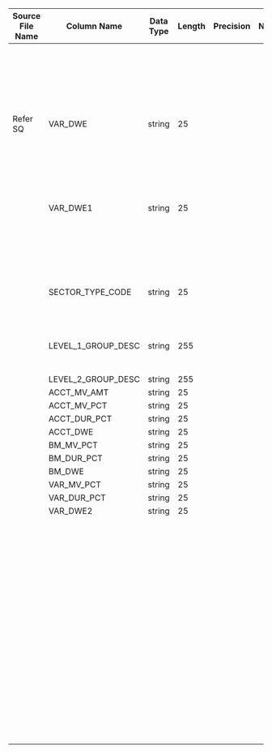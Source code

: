 |	Source File Name	|	Column Name	|	Data Type	|	Length	|	Precision	|	Nullable	|	PK	|	BK	|		|		|		|		|	Target Table Name	|	Column Name	|	Data Type	|	Length	|	Nullable	|	PK	|
|	---	|	---	|	---	|	---	|	---	|	---	|	---	|	---	|	---	|	---	|	---	|	---	|	---	|	---	|	---	|	---	|	---	|	---	|
|		|		|		|		|		|		|		|		|		|		|	Update record if already present	|		|		|		|		|		|		|		|
|	Refer SQ	|	VAR_DWE	|	string	|	25	|		|		|		|	SEQ Number	|		|	Table name: HDM.PIMCO_SECTOR_BREAKOUT<br>Condition: PMC_SCTR_KEY = PMC_SCTR_KEY_in AND FUND_COMPST_KEY = FUND_COMPST_KEY_in AND DAY_KEY = DAY_KEY_in<br>Output Column: SCTR_BRK_OUT_KEY	|		|		|	HDM.PIMCO_SECTOR_BREAKOUT	|	SCTR_BRK_OUT_KEY	|	"number(p,s)"	|	10	|		|		|
|		|	VAR_DWE1	|	string	|	25	|		|		|		|		|		|	":LKP.LKP_SECTOR_KEY(<br>LTRIM(RTRIM(SECTOR_TYPE_CODE_in)),<br>LTRIM(RTRIM(LEVEL_1_GROUP_DESC_in)),<br>LTRIM(RTRIM(LEVEL_2_GROUP_DESC_in))<br>)<br><br>Table Name: HDM.PIMCO_SECTOR<br>Condition: SCTR_TYPE = SCTR_TYPE_in AND SCTR_LVL_DESC = SCTR_LVL_DESC_in AND SCTR_SUB_LVL_DESC = SCTR_SUB_LVL_DESC_in<br>Output Column: PMC_SCTR_KEY"	|		|		|	HDM.PIMCO_SECTOR_BREAKOUT	|	PMC_SCTR_KEY	|	"number(p,s)"	|	10	|		|		|
|		|	SECTOR_TYPE_CODE	|	string	|	25	|		|		|		|		|		|	:LKP.LKP_FND_COMPST_KEY(LTRIM(RTRIM(ACCT_NO_in)))<br><br>Table Name: HDM.PIMCO_ACCOUNT_REFERENCE<br>Condition:  PMC_ACCT_NBR = PMC_ACCT_NBR_IN<br>Output Column:  FUND_COMPST_KEY	|		|		|	HDM.PIMCO_SECTOR_BREAKOUT	|	FUND_COMPST_KEY	|	"number(p,s)"	|	10	|		|		|
|		|	LEVEL_1_GROUP_DESC	|	string	|	255	|		|		|		|		|		|	:LKP.LKP_DAY_KEY(ASOF_DATE_v)<br><br>Table Name: HDM.CALENDAR<br>Condition:  CAL_DAY = CAL_DAY_in<br>Output Column:  DAY_KEY	|		|		|	HDM.PIMCO_SECTOR_BREAKOUT	|	DAY_KEY	|	"number(p,s)"	|	10	|		|		|
|		|	LEVEL_2_GROUP_DESC	|	string	|	255	|		|		|		|		|	TO_DECIMAL(ACCT_MV_AMT_in)	|		|		|		|	HDM.PIMCO_SECTOR_BREAKOUT	|	ACCT_MKT_VAL	|	number	|	15	|		|		|
|		|	ACCT_MV_AMT	|	string	|	25	|		|		|		|		|	TO_DECIMAL(ACCT_MV_PCT_in)/100	|		|		|		|	HDM.PIMCO_SECTOR_BREAKOUT	|	ACCT_MKT_VAL_PCT	|	number	|	15	|		|		|
|		|	ACCT_MV_PCT	|	string	|	25	|		|		|		|		|	TO_DECIMAL(ACCT_DUR_PCT_in)/100	|		|		|		|	HDM.PIMCO_SECTOR_BREAKOUT	|	ACCT_DUR_PCT	|	number	|	15	|		|		|
|		|	ACCT_DUR_PCT	|	string	|	25	|		|		|		|		|	TO_DECIMAL(ACCT_DWE_in)	|		|		|		|	HDM.PIMCO_SECTOR_BREAKOUT	|	ACCT_DWE	|	number	|	15	|		|		|
|		|	ACCT_DWE	|	string	|	25	|		|		|		|		|	TO_DECIMAL(BM_MV_PCT_in)/100	|		|		|		|	HDM.PIMCO_SECTOR_BREAKOUT	|	BMK_MKT_VAL_PCT	|	number	|	15	|		|		|
|		|	BM_MV_PCT	|	string	|	25	|		|		|		|		|	TO_DECIMAL(BM_DUR_PCT_in)/100	|		|		|		|	HDM.PIMCO_SECTOR_BREAKOUT	|	BMK_DUR_PCT	|	number	|	15	|		|		|
|		|	BM_DUR_PCT	|	string	|	25	|		|		|		|		|	TO_DECIMAL(BM_DWE_in)	|		|		|		|	HDM.PIMCO_SECTOR_BREAKOUT	|	BMK_DWE	|	number	|	15	|		|		|
|		|	BM_DWE	|	string	|	25	|		|		|		|		|	TO_DECIMAL(VAR_MV_PCT_in)/100	|		|		|		|	HDM.PIMCO_SECTOR_BREAKOUT	|	VAR_MKT_VAL_PCT	|	number	|	15	|		|		|
|		|	VAR_MV_PCT	|	string	|	25	|		|		|		|		|	TO_DECIMAL(VAR_DUR_PCT_in)/100	|		|		|		|	HDM.PIMCO_SECTOR_BREAKOUT	|	VAR_DUR_PCT	|	number	|	15	|		|		|
|		|	VAR_DUR_PCT	|	string	|	25	|		|		|		|		|	TO_DECIMAL(VAR_DWE_in)	|		|		|		|	HDM.PIMCO_SECTOR_BREAKOUT	|	VAR_DWE	|	number	|	15	|		|		|
|		|	VAR_DWE2	|	string	|	25	|		|		|		|		|	Y	|		|		|		|	HDM.PIMCO_SECTOR_BREAKOUT	|	CURR_ROW_FLG	|	nvarchar2	|	1	|		|		|
|		|		|		|		|		|		|		|		|	SYSDATE	|		|		|		|	HDM.PIMCO_SECTOR_BREAKOUT	|	ROW_STRT_DTTM	|	date	|	19	|		|		|
|		|		|		|		|		|		|		|		|		|		|		|		|	HDM.PIMCO_SECTOR_BREAKOUT	|	ROW_STOP_DTTM	|	date	|	19	|		|		|
|		|		|		|		|		|		|		|		|		|		|		|		|	HDM.PIMCO_SECTOR_BREAKOUT	|	ETL_LOAD_CYC_KEY	|	"number(p,s)"	|	10	|		|		|
|		|		|		|		|		|		|		|		|		|		|		|		|	HDM.PIMCO_SECTOR_BREAKOUT	|	SRC_SYS_ID	|	number	|	15	|		|		|
|		|		|		|		|		|		|		|		|		|		|		|		|		|		|		|		|		|		|
|		|		|		|		|		|		|		|		|		|		|		|		|		|		|		|		|		|		|
|		|		|		|		|		|		|		|		|		|		|		|		|		|		|		|		|		|		|
|		|		|		|		|		|		|		|		|		|		|		|		|		|		|		|		|		|		|
|		|		|		|		|		|		|		|		|		|		|		|		|		|		|		|		|		|		|
|		|		|		|		|		|		|		|		|		|		|		|		|		|		|		|		|		|		|
|		|		|		|		|		|		|		|		|		|		|		|		|		|		|		|		|		|		|
|		|		|		|		|		|		|		|		|		|		|		|		|		|		|		|		|		|		|
|		|		|		|		|		|		|		|		|		|		|		|		|		|		|		|		|		|		|
|		|		|		|		|		|		|		|		|		|		|		|		|		|		|		|		|		|		|
|		|		|		|		|		|		|		|		|		|		|		|		|		|		|		|		|		|		|
|		|		|		|		|		|		|		|		|		|		|		|		|		|		|		|		|		|		|
|		|		|		|		|		|		|		|		|		|		|		|		|		|		|		|		|		|		|
|		|		|		|		|		|		|		|		|		|		|		|		|		|		|		|		|		|		|
|		|		|		|		|		|		|		|		|		|		|		|		|		|		|		|		|		|		|
|		|		|		|		|		|		|		|		|		|		|		|		|		|		|		|		|		|		|
|		|		|		|		|		|		|		|		|		|		|		|		|		|		|		|		|		|		|
|		|		|		|		|		|		|		|		|		|		|		|		|		|		|		|		|		|		|
|		|		|		|		|		|		|		|		|		|		|		|		|		|		|		|		|		|		|
|		|		|		|		|		|		|		|		|		|		|		|		|		|		|		|		|		|		|
|		|		|		|		|		|		|		|		|		|		|		|		|		|		|		|		|		|		|
|		|		|		|		|		|		|		|		|		|		|		|		|		|		|		|		|		|		|
|		|		|		|		|		|		|		|		|		|		|		|		|		|		|		|		|		|		|
|		|		|		|		|		|		|		|		|		|		|		|		|		|		|		|		|		|		|
|		|		|		|		|		|		|		|		|		|		|		|		|		|		|		|		|		|		|
|		|		|		|		|		|		|		|		|		|		|		|		|		|		|		|		|		|		|
|		|		|		|		|		|		|		|		|		|		|		|		|		|		|		|		|		|		|
|		|		|		|		|		|		|		|		|		|		|		|		|		|		|		|		|		|		|
|		|		|		|		|		|		|		|		|		|		|		|		|		|		|		|		|		|		|
|		|		|		|		|		|		|		|		|		|		|		|		|		|		|		|		|		|		|
|		|		|		|		|		|		|		|		|		|		|		|		|		|		|		|		|		|		|
|		|		|		|		|		|		|		|		|		|		|		|		|		|		|		|		|		|		|
|		|		|		|		|		|		|		|		|		|		|		|		|		|		|		|		|		|		|
|		|		|		|		|		|		|		|		|		|		|		|		|		|		|		|		|		|		|
|		|		|		|		|		|		|		|		|		|		|		|		|		|		|		|		|		|		|
|		|		|		|		|		|		|		|		|		|		|		|		|		|		|		|		|		|		|
|		|		|		|		|		|		|		|		|		|		|		|		|		|		|		|		|		|		|
|		|		|		|		|		|		|		|		|		|		|		|		|		|		|		|		|		|		|
|		|		|		|		|		|		|		|		|		|		|		|		|		|		|		|		|		|		|
|		|		|		|		|		|		|		|		|		|		|		|		|		|		|		|		|		|		|
|		|		|		|		|		|		|		|		|		|		|		|		|		|		|		|		|		|		|
|		|		|		|		|		|		|		|		|		|		|		|		|		|		|		|		|		|		|
|		|		|		|		|		|		|		|		|		|		|		|		|		|		|		|		|		|		|
|		|		|		|		|		|		|		|		|		|		|		|		|		|		|		|		|		|		|
|		|		|		|		|		|		|		|		|		|		|		|		|		|		|		|		|		|		|
|		|		|		|		|		|		|		|		|		|		|		|		|		|		|		|		|		|		|
|		|		|		|		|		|		|		|		|		|		|		|		|		|		|		|		|		|		|
|		|		|		|		|		|		|		|		|		|		|		|		|		|		|		|		|		|		|
|		|		|		|		|		|		|		|		|		|		|		|		|		|		|		|		|		|		|
|		|		|		|		|		|		|		|		|		|		|		|		|		|		|		|		|		|		|
|		|		|		|		|		|		|		|		|		|		|		|		|		|		|		|		|		|		|
|		|		|		|		|		|		|		|		|		|		|		|		|		|		|		|		|		|		|
|		|		|		|		|		|		|		|		|		|		|		|		|		|		|		|		|		|		|
|		|		|		|		|		|		|		|		|		|		|		|		|		|		|		|		|		|		|
|		|		|		|		|		|		|		|		|		|		|		|		|		|		|		|		|		|		|
|		|		|		|		|		|		|		|		|		|		|		|		|		|		|		|		|		|		|
|		|		|		|		|		|		|		|		|		|		|		|		|		|		|		|		|		|		|
